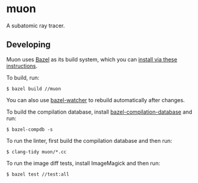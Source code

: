 # muon

A subatomic ray tracer.

## Developing

Muon uses [Bazel](https://bazel.build/) as its build system, which you can
[install via these instructions](https://docs.bazel.build/install.html).

To build, run:

```
$ bazel build //muon
```

You can also use [bazel-watcher](https://github.com/bazelbuild/bazel-watcher)
to rebuild automatically after changes.

To build the compilation database, install
[bazel-compilation-database](https://github.com/grailbio/bazel-compilation-database)
and run:

```
$ bazel-compdb -s
```

To run the linter, first build the compilation database and then run:

```
$ clang-tidy muon/*.cc
```

To run the image diff tests, install ImageMagick and then run:

```
$ bazel test //test:all
```
